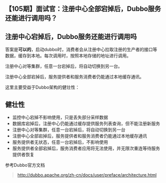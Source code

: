 ## 【105期】面试官：注册中心全部宕掉后，Dubbo服务还能进行调用吗？

## 注册中心宕掉后，Dubbo服务还能进行调用吗

答案是**可以的**，启动dubbo时，消费者会从注册中心拉取注册的生产者的接口等数据，缓存到本地。每次调用时，按照本地存储的地址进行调用。

注册中心对等集群，任意一台宕掉后，将自动切换到另一台。

注册中心全部宕掉后，服务提供者和服务消费者仍能通过本地缓存通讯。

这里主要受益于Dubbo架构的健壮性：

## 健壮性

- 监控中心宕掉不影响使用，只是丢失部分采样数据
- 数据库宕掉后，注册中心仍能通过缓存提供服务列表查询，但不能注册新服务
- 注册中心对等集群，任意一台宕掉后，将自动切换到另一台
- 注册中心全部宕掉后，服务提供者和服务消费者仍能通过本地缓存通讯
- 服务提供者无状态，任意一台宕掉后，不影响使用
- 服务提供者全部宕掉后，服务消费者应用将无法使用，并无限次重连等待服务提供者恢复

参考Dubbo官方文档

> http://dubbo.apache.org/zh-cn/docs/user/preface/architecture.html